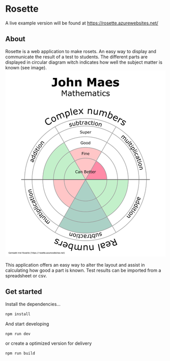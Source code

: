 # Rosette

A live example version will be found at https://rosette.azurewebsites.net/

## About

Rosette is a web application to make rosets. An easy way to display and communicate the result of a test to students.
The different parts are displayed in circular diagram witch indicates how well the subject matter is known (see image). 
![example image](assets/example.png)

This application offers an easy way to alter the layout and assist in calculating how good a part is known.
Test results can be imported from a spreadsheet or csv.
## Get started

Install the dependencies...

```bash
npm install
```
And start developing

```bash
npm run dev
```
or create a optimized version for delivery
```bash
npm run build
```
